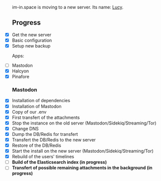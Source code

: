 im-in.space is moving to a new server. Its name: [Lucy](https://en.wikipedia.org/wiki/Lucy_(spacecraft)).


## Progress
- [x] Get the new server
- [x] Basic configuration
- [x] Setup new backup

Apps:

- [ ] Mastodon
- [x] Halcyon 
- [x] Pinafore

### Mastodon

- [x] Installation of dependencies
- [x] Installation of Mastodon
- [x] Copy of our .env
- [x] First transfert of the attachments
- [x] Stop the instance on the old server (Mastodon/Sidekiq/Streaming/Tor)
- [x] Change DNS
- [x] Dump the DB/Redis for transfert
- [x] Transfert the DB/Redis to the new server
- [x] Restore of the DB/Redis
- [x] Start the install on the new server (Mastodon/Sidekiq/Streaming/Tor)
- [x] Rebuild of the users' timelines
- [ ] **Build of the Elasticsearch index (in progress)**
- [ ] **Transfert of possible remaining attachments in the background (in progress)**

<style>
ul.task-list {
  list-style: none;
  padding-left: 0;
}

.task-list-item-checkbox {
  margin-right: 10px;
}
</style>
